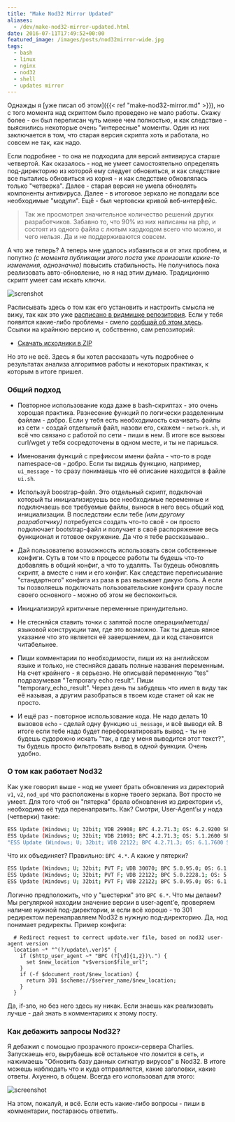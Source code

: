 ```yaml
---
title: "Make Nod32 Mirror Updated"
aliases:
  - /dev/make-nod32-mirror-updated.html
date: 2016-07-11T17:49:52+00:00
featured_image: /images/posts/nod32mirror-wide.jpg
tags:
  - bash
  - linux
  - nginx
  - nod32
  - shell
  - updates mirror
---
```


Однажды я [уже писал об этом]({{< ref "make-nod32-mirror.md" >}}), но с того момента над скриптом было проведено не мало работы. Скажу более - он был переписан чуть менее чем полностью, и как следствие - выяснились некоторые очень "интересные" моменты. Один из них заключается в том, что старая версия скрипта хоть и работала, но совсем не так, как надо.

<!--more-->

Если подробнее - то она не подходила для версий антивируса старше четвертой. Как оказалось - нод не умеет самостоятельно определять под-директорию из которой ему следует обновиться, и как следствие все пытались обновиться из корня - и как следствие обновлялась только "четверка". Далее - старая версия не умела обновлять компоненты антивируса. Далее - в итоговое зеркало не попадали все необходимые "модули". Ещё - был чертовски кривой веб-интерфейс.

> Так же просмотрел значительное количество решений других разработчиков. Забавно то, что 90% из них написаны на php, и состоят из одного файла с лютым хардкодом всего что можно, и чего нельзя. Да и не поддерживаются совсем.

А что же теперь? А теперь мне удалось избавиться и от этих проблем, и попутно _(с момента публикации этого поста уже произошли какие-то изменения, однозначно)_ повысить стабильность. Не получилось пока реализовать авто-обновление, но я над этим думаю. Традиционно скрипт умеет сам искать ключи.

![screnshot](https://hsto.org/webt/pf/oh/gl/pfohgltyjy0gsyls1eztbrxv8pq.png)

Расписывать здесь о том как его установить и настроить смысла не вижу, так как это уже [расписано в ридмишке репозитория](https://github.com/tarampampam/nod32-update-mirror/blob/master/README.md). Если у тебя появятся какие-либо проблемы - смело [сообщай об этом здесь](https://github.com/tarampampam/nod32-update-mirror/issues/new). Ссылки на крайнюю версию и, собственно, сам репозиторий:

- [Скачать исходники в ZIP](https://github.com/tarampampam/nod32-update-mirror/archive/master.zip)

Но это не всё. Здесь я бы хотел рассказать чуть подробнее о результатах анализа алгоритмов работы и некоторых практиках, к которым в итоге пришел.

### Общий подход

- Повторное использование кода даже в bash-скриптах - это очень хорошая практика. Разнесение функций по логически разделенным файлам - добро. Если у тебя есть необходимость скачивать файлы из сети - создай отдельный файл, назови его, скажем - `network.sh`, и всё что связано с работой по сети - пиши в нем. В итоге все вызовы curl/wget у тебя сосредоточены в одном месте, и ты не паришься.

- Именования функций с префиксом имени файла - что-то в роде namespace-ов - добро. Если ты видишь функцию, например, `ui_message` - то сразу понимаешь что её описание находится в файле `ui.sh`.

- Используй boostrap-файл. Это отдельный скрипт, подключая который ты инициализируешь все необходимые переменные и подключаешь все требуемые файлы, вынося в него весь общий код инициализации. В последствии если тебе _(или другому разработчику)_ потребуется создать что-то своё - он просто подключает bootstrap-файл и получает в своё распоряжение весь функционал и готовое окружение. Да что я тебе рассказываю..

- Дай пользователю возможность использовать свои собственные конфиги. Суть в том что в процессе работы ты будешь что-то добавлять в общий конфиг, а что то удалять. Ты будешь обновлять скрипт, а вместе с ним и его конфиг. Как следствие переписывание "стандартного" конфига из раза в раз вызывает дикую боль. А если ты позволяешь подключать пользовательские конфиги сразу после своего основного - можно об этом не беспокоиться.

- Инициализируй критичные переменные принудительно.

- Не стесняйся ставить точки с запятой после операции/метода/языковой конструкции там, где это возможно. Так ты даешь явное указание что это является её завершением, да и код становится читабельнее.

- Пиши комментарии по необходимости, пиши их на английском языке и только, не стесняйся давать полные названия переменным. На счет крайнего - я серьезно. Не описывай переменную "tes" подразумевая "Temporary echo result". Пиши "temporary\_echo\_result". Через день ты забудешь что имел в виду так её называя, а другим разобраться в твоем коде станет ой как не просто.

- И ещё раз - повторное использование кода. Не надо делать 10 вызовов `echo` - сделай одну функцию `ui_message`, и всё выводи ей. В итоге если тебе надо будет переформатировать вывод - ты не будешь судорожно искать "так, а где у меня выводится этот текст?", ты будешь просто фильтровать вывод в одной функции. Очень удобно.

### О том как работает Nod32

Как уже говорил выше - нод не умеет брать обновления из директорий `v1`, `v2`, `nod_upd` что расположены в корне твоего зеркала. Вот просто не умеет. Для того чтоб он "пятерка" брала обновления из директории `v5`, необходимо её туда перенаправить. Как? Смотри, User-Agent&#8217;ы у нода (четверки) такие:

```bash
ESS Update (Windows; U; 32bit; VDB 29908; BPC 4.2.71.3; OS: 6.2.9200 SP 0.0 NT; TDB 29908; CH 0.0; LNG 1049; x64c; APP essbe; BEO 1; ASP 0.0; FW 0.4; PX 0; PUA 0; RA 0; PEV 29480)
ESS Update (Windows; U; 32bit; VDB 21093; BPC 4.2.71.3; OS: 5.1.2600 SP 3.0 NT; TDB 21093; CH 1.1; LNG 1049; x32c; APP eav; BEO 1; ASP 0.10; FW 0.0; PX 0; PUA 1; RA 0)
"ESS Update (Windows; U; 32bit; VDB 22122; BPC 4.2.71.3; OS: 6.1.7600 SP 0.0 NT; TDB 22122; CH 1.1; LNG 1049; x32c; APP essbe; BEO 1; ASP 0.0; FW 0.0; PX 0; PUA 1; RA 0)
```

Что их объединяет? Правильно: `BPC 4.*`. А какие у пятерки?

```bash
ESS Update (Windows; U; 32bit; PVT F; VDB 30070; BPC 5.0.95.0; OS: 6.1.7601 SP 1.0 NT; TDB 30070; CL 0.0.0; LNG 1049; x64c; APP eav; BEO 1; ASP 0.10; FW 0.0; PX 0; PUA 1; RA 0; PEV 29837)
ESS Update (Windows; U; 32bit; PVT F; VDB 22122; BPC 5.0.2228.1; OS: 5.2.3790 SP 2.0 NT; TDB 22122; CL 1.1.1; LNG 1049; x32s; APP eea; BEO 3; ASP 0.10; FW 0.0; PX 0; PUA 0; RA 0; HWF: 0100AA70-13A2-F3BB-DEE3-D2ABBCF7E297)
ESS Update (Windows; U; 32bit; PVT F; VDB 22122; BPC 5.0.95.0; OS: 6.1.7600 SP 0.0 NT; TDB 22122; CL 0.0.0; LNG 1049; x64s; APP eavbe; BEO 1; ASP 0.10; FW 0.0; PX 0; PUA 0; RA 0)
```

Логично предположить, что у "шестерки" это `BPC 6.*`. Что мы делаем? Мы регуляркой находим значение версии в user-agent&#8217;е, проверяем наличие нужной под-директории, и если всё хорошо - то 301 редиректом перенаправляем Nod32 в нужную под-директорию. Да, нод понимает редиректы. Пример конфига:

```nginx
  # Redirect request to correct update.ver file, based on nod32 user-agent version
  location ~* "^(?/update\.ver)$" {
    if ($http_user_agent ~* "BPC (?[\d]{1,2})\.") {
      set $new_location "v$version$file_url";
    }
    if (-f $document_root/$new_location) {
      return 301 $scheme://$server_name/$new_location;
    }
  }
```

Да, if-зло, но без него здесь ну никак. Если знаешь как реализовать лучше - дай знать в комментариях к этому посту.

### Как дебажить запросы Nod32?

Я дебажил с помощью прозрачного прокси-сервера Charlies. Запускаешь его, вырубаешь всё остальное что ломится в сеть, и нажимаешь "Обновить базу данных сигнатур вирусов" в Nod32. В итоге можешь наблюдать что и куда отправляется, какие заголовки, какие ответы. Ахуенно, в общем. Всегда его использовал для этого:

![screenshot](https://hsto.org/webt/wl/vp/j6/wlvpj6nq-5ac9wk2yhcqfdedlsy.png)

На этом, пожалуй, и всё. Если есть какие-либо вопросы - пиши в комментарии, постараюсь ответить.
